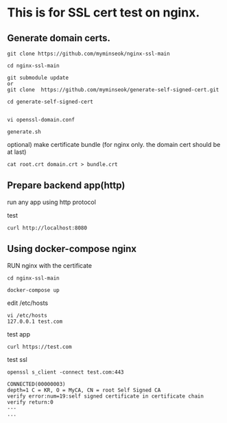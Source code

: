 # This is for SSL cert test on nginx.


## Generate domain certs.

```
git clone https://github.com/myminseok/nginx-ssl-main

cd nginx-ssl-main

git submodule update
or 
git clone  https://github.com/myminseok/generate-self-signed-cert.git

cd generate-self-signed-cert


vi openssl-domain.conf

generate.sh
```

optional) make certificate bundle (for nginx only. the domain cert should be at last)
```
cat root.crt domain.crt > bundle.crt
```

## Prepare backend app(http)

run any app using http protocol

test 
```
curl http://localhost:8080
```

## Using docker-compose nginx

RUN nginx with the certificate
```
cd nginx-ssl-main

docker-compose up

```

edit /etc/hosts
```
vi /etc/hosts
127.0.0.1 test.com
```

test app
```
curl https://test.com
```


test ssl
```
openssl s_client -connect test.com:443

CONNECTED(00000003)
depth=1 C = KR, O = MyCA, CN = root Self Signed CA
verify error:num=19:self signed certificate in certificate chain
verify return:0
---
...
```
